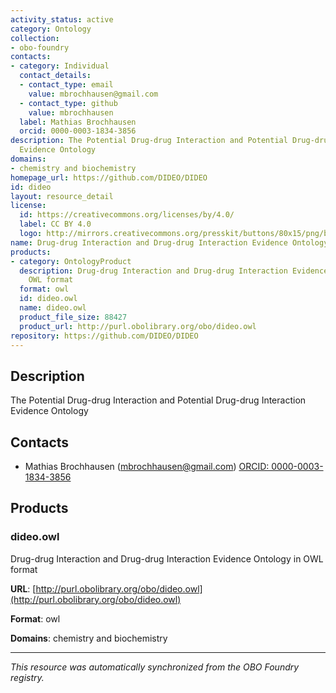 ```yaml
---
activity_status: active
category: Ontology
collection:
- obo-foundry
contacts:
- category: Individual
  contact_details:
  - contact_type: email
    value: mbrochhausen@gmail.com
  - contact_type: github
    value: mbrochhausen
  label: Mathias Brochhausen
  orcid: 0000-0003-1834-3856
description: The Potential Drug-drug Interaction and Potential Drug-drug Interaction
  Evidence Ontology
domains:
- chemistry and biochemistry
homepage_url: https://github.com/DIDEO/DIDEO
id: dideo
layout: resource_detail
license:
  id: https://creativecommons.org/licenses/by/4.0/
  label: CC BY 4.0
  logo: http://mirrors.creativecommons.org/presskit/buttons/80x15/png/by.png
name: Drug-drug Interaction and Drug-drug Interaction Evidence Ontology
products:
- category: OntologyProduct
  description: Drug-drug Interaction and Drug-drug Interaction Evidence Ontology in
    OWL format
  format: owl
  id: dideo.owl
  name: dideo.owl
  product_file_size: 88427
  product_url: http://purl.obolibrary.org/obo/dideo.owl
repository: https://github.com/DIDEO/DIDEO
---
```

## Description

The Potential Drug-drug Interaction and Potential Drug-drug Interaction Evidence Ontology

## Contacts

- Mathias Brochhausen (mbrochhausen@gmail.com) [ORCID: 0000-0003-1834-3856](https://orcid.org/0000-0003-1834-3856)

## Products

### dideo.owl

Drug-drug Interaction and Drug-drug Interaction Evidence Ontology in OWL format

**URL**: [http://purl.obolibrary.org/obo/dideo.owl](http://purl.obolibrary.org/obo/dideo.owl)

**Format**: owl

**Domains**: chemistry and biochemistry

---

*This resource was automatically synchronized from the OBO Foundry registry.*